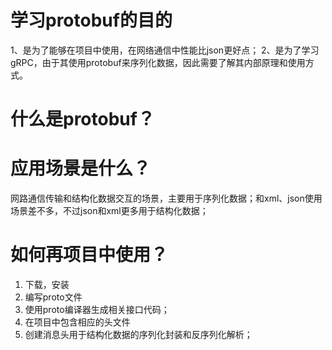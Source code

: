 # 学习protobuf的目的
1、是为了能够在项目中使用，在网络通信中性能比json更好点；
2、是为了学习gRPC，由于其使用protobuf来序列化数据，因此需要了解其内部原理和使用方式。


# 什么是protobuf？


# 应用场景是什么？
网路通信传输和结构化数据交互的场景，主要用于序列化数据；和xml、json使用场景差不多，不过json和xml更多用于结构化数据；
# 如何再项目中使用？
1. 下载，安装
2. 编写proto文件
3. 使用proto编译器生成相关接口代码；
4. 在项目中包含相应的头文件
5. 创建消息头用于结构化数据的序列化封装和反序列化解析；